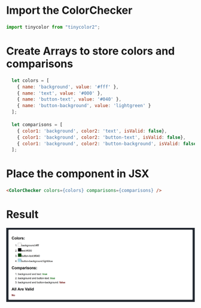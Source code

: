# Import the ColorChecker
```js
import tinycolor from "tinycolor2";
```

# Create Arrays to store colors and comparisons
```js
  let colors = [
    { name: 'background', value: '#fff' },
    { name: 'text', value: '#000' },
    { name: 'button-text', value: '#040' },
    { name: 'button-background', value: 'lightgreen' }
  ];

  let comparisons = [
    { color1: 'background', color2: 'text', isValid: false},
    { color1: 'background', color2: 'button-text', isValid: false},
    { color1: 'background', color2: 'button-background', isValid: false}
  ];
  ```

  # Place the component in JSX
  ```html
  <ColorChecker colors={colors} comparisons={comparisons} />
  ```

  # Result
  <img src="public/screenshot.png" />